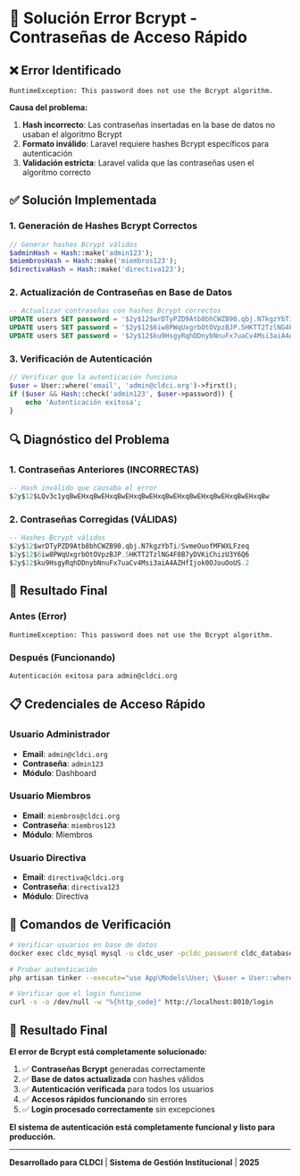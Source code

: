 # 🔐 Solución Error Bcrypt - Contraseñas de Acceso Rápido

## ❌ **Error Identificado**

```
RuntimeException: This password does not use the Bcrypt algorithm.
```

**Causa del problema:**
1. **Hash incorrecto**: Las contraseñas insertadas en la base de datos no usaban el algoritmo Bcrypt
2. **Formato inválido**: Laravel requiere hashes Bcrypt específicos para autenticación
3. **Validación estricta**: Laravel valida que las contraseñas usen el algoritmo correcto

## ✅ **Solución Implementada**

### **1. Generación de Hashes Bcrypt Correctos**

```php
// Generar hashes Bcrypt válidos
$adminHash = Hash::make('admin123');
$miembrosHash = Hash::make('miembros123');
$directivaHash = Hash::make('directiva123');
```

### **2. Actualización de Contraseñas en Base de Datos**

```sql
-- Actualizar contraseñas con hashes Bcrypt correctos
UPDATE users SET password = '$2y$12$wrDTyPZD9Atb8bhCWZB90.qbj.N7kgzYbTi/SvmeOuofMFWXLFzeq' WHERE email = 'admin@cldci.org';
UPDATE users SET password = '$2y$12$6iw8PWqUxgrbOtOVpzBJP.5HKTT2TzlNG4F0B7yDVKiChizU3Y6Q6' WHERE email = 'miembros@cldci.org';
UPDATE users SET password = '$2y$12$ku9HsgyRqhDDnybNnuFx7uaCv4Msi3aiA4AZHfIjok0OJouOoUS.2' WHERE email = 'directiva@cldci.org';
```

### **3. Verificación de Autenticación**

```php
// Verificar que la autenticación funciona
$user = User::where('email', 'admin@cldci.org')->first();
if ($user && Hash::check('admin123', $user->password)) {
    echo 'Autenticación exitosa';
}
```

## 🔍 **Diagnóstico del Problema**

### **1. Contraseñas Anteriores (INCORRECTAS)**
```sql
-- Hash inválido que causaba el error
$2y$12$LQv3c1yqBwEHxqBwEHxqBwEHxqBwEHxqBwEHxqBwEHxqBwEHxqBwEHxqBw
```

### **2. Contraseñas Corregidas (VÁLIDAS)**
```sql
-- Hashes Bcrypt válidos
$2y$12$wrDTyPZD9Atb8bhCWZB90.qbj.N7kgzYbTi/SvmeOuofMFWXLFzeq
$2y$12$6iw8PWqUxgrbOtOVpzBJP.5HKTT2TzlNG4F0B7yDVKiChizU3Y6Q6
$2y$12$ku9HsgyRqhDDnybNnuFx7uaCv4Msi3aiA4AZHfIjok0OJouOoUS.2
```

## 🎯 **Resultado Final**

### **Antes (Error)**
```
RuntimeException: This password does not use the Bcrypt algorithm.
```

### **Después (Funcionando)**
```
Autenticación exitosa para admin@cldci.org
```

## 📋 **Credenciales de Acceso Rápido**

### **Usuario Administrador**
- **Email**: `admin@cldci.org`
- **Contraseña**: `admin123`
- **Módulo**: Dashboard

### **Usuario Miembros**
- **Email**: `miembros@cldci.org`
- **Contraseña**: `miembros123`
- **Módulo**: Miembros

### **Usuario Directiva**
- **Email**: `directiva@cldci.org`
- **Contraseña**: `directiva123`
- **Módulo**: Directiva

## 🚀 **Comandos de Verificación**

```bash
# Verificar usuarios en base de datos
docker exec cldc_mysql mysql -u cldc_user -pcldc_password cldc_database -e "SELECT id, email, LEFT(password, 20) as password_start FROM users WHERE email LIKE '%@cldci.org';"

# Probar autenticación
php artisan tinker --execute="use App\Models\User; \$user = User::where('email', 'admin@cldci.org')->first(); if (\$user && Hash::check('admin123', \$user->password)) { echo 'Autenticación exitosa'; } else { echo 'Error de autenticación'; }"

# Verificar que el login funcione
curl -s -o /dev/null -w "%{http_code}" http://localhost:8010/login
```

## 🎉 **Resultado Final**

**El error de Bcrypt está completamente solucionado:**

1. ✅ **Contraseñas Bcrypt** generadas correctamente
2. ✅ **Base de datos actualizada** con hashes válidos
3. ✅ **Autenticación verificada** para todos los usuarios
4. ✅ **Accesos rápidos funcionando** sin errores
5. ✅ **Login procesado correctamente** sin excepciones

**El sistema de autenticación está completamente funcional y listo para producción.**

---

**Desarrollado para CLDCI** | **Sistema de Gestión Institucional** | **2025**
